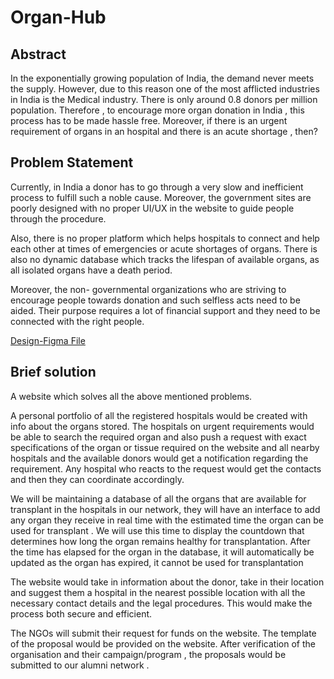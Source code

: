 # Organ-Hub

<h2>Abstract</h2>
In the exponentially growing population of India, the demand never meets the supply. However, due to this reason one of the most afflicted industries in India is the Medical industry. There is only around 0.8 donors per million population. Therefore , to encourage more organ donation in India , this process has to be made hassle free. Moreover, if there is an urgent requirement of organs in an hospital and there is an acute shortage , then?

<h2>Problem Statement</h2>
<p>Currently, in India a donor has to go through a very slow and inefficient process to fulfill such a noble cause. Moreover, the government sites are poorly designed with no proper UI/UX in the website to guide people through the procedure.</p>

<p>Also, there is no proper platform which helps hospitals to connect and help each other at times of emergencies or acute shortages of organs. There is also no dynamic database which tracks the lifespan of available organs, as all isolated organs have a death period.</p>

<p>Moreover, the non- governmental organizations who are striving to encourage people towards donation and such selfless acts need to be aided. Their purpose requires a lot of financial support and they need to be connected with the right people.</p>

<a href = "https://www.figma.com/file/q0DCXF6yKXnQ6zE6x0Ramr/HackFest-23-Design?node-id=0%3A1&t=SV3jq5IigOFpaoUI-1">Design-Figma File</a>

<h2>Brief solution</h2>

<p>A website which solves all the above mentioned problems.</p>

<p>A personal portfolio of all the registered hospitals would be created with info about the organs stored. The hospitals on urgent requirements would be able to search the required organ and also push a request with exact specifications of the organ or tissue required on the website and all nearby hospitals and the available donors would get a notification regarding the requirement. Any hospital who reacts to the request would get the contacts and then they can coordinate accordingly.</p>

<p>We will be maintaining a database of all the organs that are available for transplant in the hospitals in our network, they will have an interface to add any organ they receive in real time with the estimated time the organ can be used for transplant . We will use this time to display the countdown that determines how long the organ remains healthy for transplantation. After the time has elapsed for the organ in the database, it will automatically be updated as the organ has expired, it cannot be used for transplantation</p>

<p>The website would take in information about the donor, take in their location and suggest them a hospital in the nearest possible location with all the necessary contact details and the legal procedures. This would make the process both secure and efficient.</p>

<p>The NGOs will submit their request for funds on the website. The template of the proposal would be provided on the website. After verification of the organisation and their campaign/program , the proposals would be submitted to our alumni network .</p>

  

